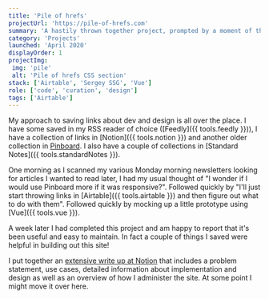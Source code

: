 ```yaml
---
title: 'Pile of hrefs'
projectUrl: 'https://pile-of-hrefs.com'
summary: 'A hastily thrown together project, prompted by a moment of thinking "Maybe I would use Pinboard more if it was responsive?"'
category: 'Projects'
launched: 'April 2020'
displayOrder: 1
projectImg:
 img: 'pile'
 alt: 'Pile of hrefs CSS section'
stack: ['Airtable', 'Sergey SSG', 'Vue']
role: ['code', 'curation', 'design']
tags: ['Airtable']
---
```


My approach to saving links about dev and design is all over the place. I have some saved in my RSS reader of choice ([Feedly]({{ tools.feedly }})), I have a collection of links in [Notion]({{ tools.notion }}) and another older collection in [Pinboard](http://pinboard.in/). I also have a couple of collections in [Standard Notes]({{ tools.standardNotes }}).

One morning as I scanned my various Monday morning newsletters looking for articles I wanted to read later, I had my usual thought of "I wonder if I would use Pinboard more if it was responsive?". Followed quickly by "I'll just start throwing links in [Airtable]({{ tools.airtable }}) and then figure out what to do with them". Followed quickly by mocking up a little prototype using [Vue]({{ tools.vue }}).

A week later I had completed this project and am happy to report that it's been useful and easy to maintain. In fact a couple of things I saved were helpful in building out this site!

I put together an [extensive write up at Notion](https://www.notion.so/superterrific/Pile-of-hrefs-Project-80f1667163bd41a2ac69fb3c1b4326e7) that includes a problem statement, use cases, detailed information about implementation and design as well as an overview of how I administer the site.  At some point I might move it over here.
